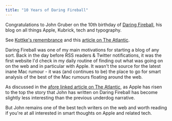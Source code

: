 ```yaml
---
title: "10 Years of Daring Fireball"
---
```

<p>Congratulations to John Gruber on the 10th birthday of <a href="https://daringfireball.net">Daring Fireball</a>, his blog on all things Apple, Kubrick, tech and typography.</p>
<p>See <a href="https://kottke.org/12/08/an-appreciation-of-10-years-of-daring-fireball">Kottke's remembrance</a> and this <a href="https://www.theatlantic.com/technology/archive/12/08/happy-10th-birthday-daring-fireball/261061/">article on The Atlantic</a>.</p>
<p>Daring Fireball was one of my main motivations for starting a blog of any sort. Back in the day before RSS readers &amp; Twitter notifications, it was the first website I'd check in my daily routine of finding out what was going on on the web and in particular with Apple. It wasn't the source for the latest inane Mac rumour - it was (and continues to be) the place to go for smart analysis of the best of the Mac rumours floating around the web.</p>
<p>As discussed in the <a href="https://www.theatlantic.com/technology/archive/12/08/happy-10th-birthday-daring-fireball/261061/">afore linked article on The Atlantic</a>, as Apple has risen to the top the story that John has written on Daring Fireball has become slightly less interesting than the previous underdog narrative.</p>
<p>But John remains one of the best tech writers on the web and worth reading if you're at all interested in smart thoughts on Apple and related tech.</p>
